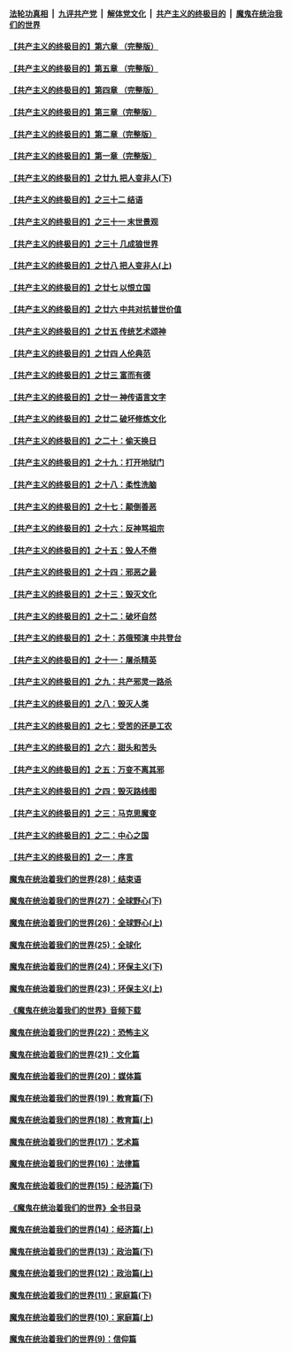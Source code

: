 ####  [法轮功真相](../../../../basic/blob/master/README.md?t=05180102) &nbsp;|&nbsp; [九评共产党](../../../../9ping.md/blob/master/README.md?t=05180102) &nbsp;|&nbsp; [解体党文化](../../../../jtdwh.md/blob/master/README.md?t=05180102)  &nbsp;|&nbsp; [共产主义的终极目的](../../../../gczydzjmd.md/blob/master/README.md?t=05180102) &nbsp;|&nbsp; [魔鬼在统治我们的世界](../../../../mgztzwmdsj.md/blob/master/README.md?t=05180102) 

#### [【共产主义的终极目的】第六章 （完整版）](../pages/nsc422/n11428913.md?t=05180102) 

#### [【共产主义的终极目的】第五章 （完整版）](../pages/nsc422/n11428912.md?t=05180102) 

#### [【共产主义的终极目的】第四章 （完整版）](../pages/nsc422/n11428907.md?t=05180102) 

#### [【共产主义的终极目的】第三章（完整版）](../pages/nsc422/n11428848.md?t=05180102) 

#### [【共产主义的终极目的】第二章（完整版）](../pages/nsc422/n11428831.md?t=05180102) 

#### [【共产主义的终极目的】第一章（完整版）](../pages/nsc422/n11417651.md?t=05180102) 

#### [【共产主义的终极目的】之廿九 把人变非人(下)](../pages/nsc422/n11344140.md?t=05180102) 

#### [【共产主义的终极目的】之三十二 结语](../pages/nsc422/n11360535.md?t=05180102) 

#### [【共产主义的终极目的】之三十一 末世景观](../pages/nsc422/n11351129.md?t=05180102) 

#### [【共产主义的终极目的】之三十 几成狼世界](../pages/nsc422/n11348280.md?t=05180102) 

#### [【共产主义的终极目的】之廿八 把人变非人(上)](../pages/nsc422/n11340492.md?t=05180102) 

#### [【共产主义的终极目的】之廿七 以恨立国](../pages/nsc422/n11336944.md?t=05180102) 

#### [【共产主义的终极目的】之廿六 中共对抗普世价值](../pages/nsc422/n11324785.md?t=05180102) 

#### [【共产主义的终极目的】之廿五 传统艺术颂神](../pages/nsc422/n11296396.md?t=05180102) 

#### [【共产主义的终极目的】之廿四 人伦典范](../pages/nsc422/n11296397.md?t=05180102) 

#### [【共产主义的终极目的】之廿三 富而有德](../pages/nsc422/n11283598.md?t=05180102) 

#### [【共产主义的终极目的】之廿一 神传语言文字](../pages/nsc422/n11263265.md?t=05180102) 

#### [【共产主义的终极目的】之廿二 破坏修炼文化](../pages/nsc422/n11245728.md?t=05180102) 

#### [【共产主义的终极目的】之二十：偷天换日](../pages/nsc422/n11238846.md?t=05180102) 

#### [【共产主义的终极目的】之十九：打开地狱门](../pages/nsc422/n11206376.md?t=05180102) 

#### [【共产主义的终极目的】之十八：柔性洗脑](../pages/nsc422/n11199994.md?t=05180102) 

#### [【共产主义的终极目的】之十七：颠倒善恶](../pages/nsc422/n11179782.md?t=05180102) 

#### [【共产主义的终极目的】之十六：反神骂祖宗](../pages/nsc422/n11166798.md?t=05180102) 

#### [【共产主义的终极目的】之十五：毁人不倦](../pages/nsc422/n11166792.md?t=05180102) 

#### [【共产主义的终极目的】之十四：邪恶之最](../pages/nsc422/n11150249.md?t=05180102) 

#### [【共产主义的终极目的】之十三：毁灭文化](../pages/nsc422/n11135227.md?t=05180102) 

#### [【共产主义的终极目的】之十二：破坏自然](../pages/nsc422/n11135214.md?t=05180102) 

#### [【共产主义的终极目的】之十：苏俄预演 中共登台](../pages/nsc422/n11118424.md?t=05180102) 

#### [【共产主义的终极目的】之十一：屠杀精英](../pages/nsc422/n11118442.md?t=05180102) 

#### [【共产主义的终极目的】之九：共产邪灵一路杀](../pages/nsc422/n11114139.md?t=05180102) 

#### [【共产主义的终极目的】之八：毁灭人类](../pages/nsc422/n11108503.md?t=05180102) 

#### [【共产主义的终极目的】之七：受苦的还是工农](../pages/nsc422/n11101809.md?t=05180102) 

#### [【共产主义的终极目的】之六：甜头和苦头](../pages/nsc422/n11096971.md?t=05180102) 

#### [【共产主义的终极目的】之五：万变不离其邪](../pages/nsc422/n11091285.md?t=05180102) 

#### [【共产主义的终极目的】之四：毁灭路线图](../pages/nsc422/n11086284.md?t=05180102) 

#### [【共产主义的终极目的】之三：马克思魔变](../pages/nsc422/n11061941.md?t=05180102) 

#### [【共产主义的终极目的】之二：中心之国](../pages/nsc422/n11047728.md?t=05180102) 

#### [【共产主义的终极目的】之一：序言](../pages/nsc422/n11086077.md?t=05180102) 

#### [魔鬼在统治着我们的世界(28)：结束语](../pages/nsc422/n10936246.md?t=05180102) 

#### [魔鬼在统治着我们的世界(27)：全球野心(下)](../pages/nsc422/n10928319.md?t=05180102) 

#### [魔鬼在统治着我们的世界(26)：全球野心(上)](../pages/nsc422/n10900318.md?t=05180102) 

#### [魔鬼在统治着我们的世界(25)：全球化](../pages/nsc422/n10788205.md?t=05180102) 

#### [魔鬼在统治着我们的世界(24)：环保主义(下)](../pages/nsc422/n10695307.md?t=05180102) 

#### [魔鬼在统治着我们的世界(23)：环保主义(上)](../pages/nsc422/n10688613.md?t=05180102) 

#### [《魔鬼在统治着我们的世界》音频下载](../pages/nsc422/n10635553.md?t=05180102) 

#### [魔鬼在统治着我们的世界(22)：恐怖主义](../pages/nsc422/n10614727.md?t=05180102) 

#### [魔鬼在统治着我们的世界(21)：文化篇](../pages/nsc422/n10597706.md?t=05180102) 

#### [魔鬼在统治着我们的世界(20)：媒体篇](../pages/nsc422/n10586579.md?t=05180102) 

#### [魔鬼在统治着我们的世界(19)：教育篇(下)](../pages/nsc422/n10564808.md?t=05180102) 

#### [魔鬼在统治着我们的世界(18)：教育篇(上)](../pages/nsc422/n10526970.md?t=05180102) 

#### [魔鬼在统治着我们的世界(17)：艺术篇](../pages/nsc422/n10499093.md?t=05180102) 

#### [魔鬼在统治着我们的世界(16)：法律篇](../pages/nsc422/n10485969.md?t=05180102) 

#### [魔鬼在统治着我们的世界(15)：经济篇(下)](../pages/nsc422/n10469975.md?t=05180102) 

#### [《魔鬼在统治着我们的世界》全书目录](../pages/nsc422/n10464261.md?t=05180102) 

#### [魔鬼在统治着我们的世界(14)：经济篇(上)](../pages/nsc422/n10457370.md?t=05180102) 

#### [魔鬼在统治着我们的世界(13)：政治篇(下)](../pages/nsc422/n10448270.md?t=05180102) 

#### [魔鬼在统治着我们的世界(12)：政治篇(上)](../pages/nsc422/n10444576.md?t=05180102) 

#### [魔鬼在统治着我们的世界(11)：家庭篇(下)](../pages/nsc422/n10440961.md?t=05180102) 

#### [魔鬼在统治着我们的世界(10)：家庭篇(上)](../pages/nsc422/n10435448.md?t=05180102) 

#### [魔鬼在统治着我们的世界(9)：信仰篇](../pages/nsc422/n10432159.md?t=05180102) 

